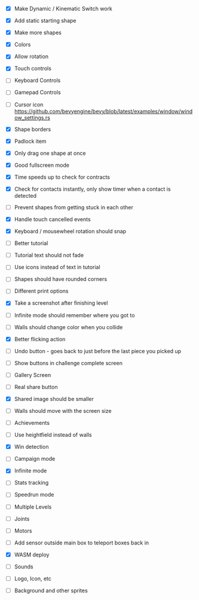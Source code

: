 - [x] Make Dynamic / Kinematic Switch work

- [x] Add static starting shape
- [x] Make more shapes
- [x] Colors
- [x] Allow rotation
- [x] Touch controls
- [ ] Keyboard Controls
- [ ] Gamepad Controls
- [ ] Cursor icon https://github.com/bevyengine/bevy/blob/latest/examples/window/window_settings.rs

- [x] Shape borders
- [x] Padlock item
- [x] Only drag one shape at once
- [x] Good fullscreen mode
- [x] Time speeds up to check for contracts
- [x] Check for contacts instantly, only show timer when a contact is detected
- [ ] Prevent shapes from getting stuck in each other
- [x] Handle touch cancelled events
- [x] Keyboard / mousewheel rotation should snap
- [ ] Better tutorial
- [ ] Tutorial text should not fade
- [ ] Use icons instead of text in tutorial

- [ ] Shapes should have rounded corners
- [ ] Different print options
- [x] Take a screenshot after finishing level
- [ ] Infinite mode should remember where you got to
- [ ] Walls should change color when you collide
- [x] Better flicking action
- [ ] Undo button - goes back to just before the last piece you picked up
- [ ] Show buttons in challenge complete screen
- [ ] Gallery Screen
- [ ] Real share button
- [x] Shared image should be smaller
- [ ] Walls should move with the screen size
- [ ] Achievements

- [ ] Use heightfield instead of walls
- [x] Win detection
- [ ] Campaign mode
- [x] Infinite mode 
- [ ] Stats tracking
- [ ] Speedrun mode
- [ ] Multiple Levels
- [ ] Joints
- [ ] Motors
- [ ] Add sensor outside main box to teleport boxes back in

- [x] WASM deploy
- [ ] Sounds
- [ ] Logo, Icon, etc
- [ ] Background and other sprites